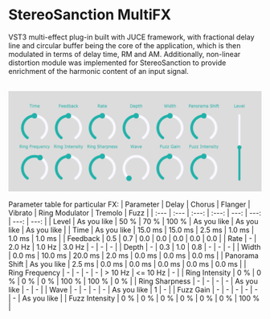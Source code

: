 # StereoSanction MultiFX

VST3 multi-effect plug-in built with JUCE framework, with fractional delay line and circular buffer being the core of the application, which is then modulated in terms of delay time, RM and AM. Additionally, non-linear distortion module was implemented for StereoSanction to provide enrichment of the harmonic content of an input signal. 
<p align="center">
  <br>
    <img src="StereoSanctionMultiFX.png" width="700"/>
  <br>
</p>

Parameter table for particular FX:
| Parameter | Delay | Chorus | Flanger | Vibrato | Ring Modulator | Tremolo | Fuzz |
| :--- | :--- | :---: | :---: | ---: | ---: | ---: | ---: |
| Level | As you like | 50 % | 70 % | 100 % | As you like | As you like | As you like |
| Time | As you like | 15.0 ms | 15.0 ms | 2.5 ms | 1.0 ms | 1.0 ms | 1.0 ms |
| Feedback | 0.5 | 0.7 | 0.0 | 0.0 | 0.0 | 0.0 | 0.0 |
| Rate | - | 2.0 Hz | 1.0 Hz | 3.0 Hz | - | - | - |
| Depth | - | 0.3 | 1.0 | 0.8 | - | - | - |
| Width | 0.0 ms | 10.0 ms | 20.0 ms | 2.0 ms | 0.0 ms | 0.0 ms | 0.0 ms |
| Panorama Shift | As you like | 2.5 ms | 0.0 ms | 0.0 ms | 0.0 ms | 0.0 ms | 0.0 ms |
| Ring Frequency | - | - | - | - | > 10 Hz | <= 10 Hz | - |
| Ring Intensity | 0 % | 0 % | 0 % | 0 % | 100 % | 100 % | 0 % |
| Ring Sharpness | - | - | - | - | As you like | - | - |
| Wave | - | - | - | - | As you like | 1 | - |
| Fuzz Gain | - | - | - | - | - | - | As you like |
| Fuzz Intensity | 0 % | 0 % | 0 % | 0 % | 0 % | 0 % | 100 % |
